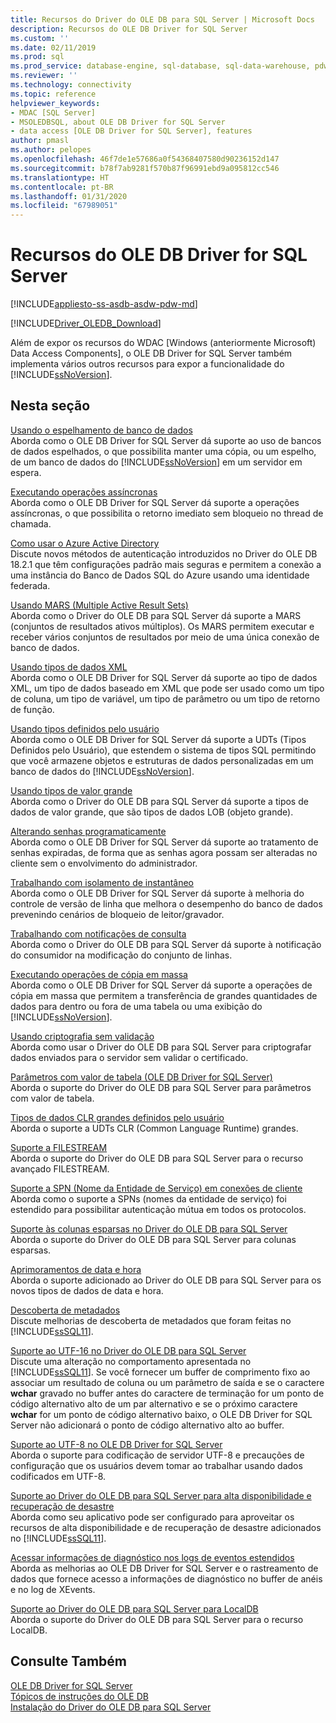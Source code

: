 ```yaml
---
title: Recursos do Driver do OLE DB para SQL Server | Microsoft Docs
description: Recursos do OLE DB Driver for SQL Server
ms.custom: ''
ms.date: 02/11/2019
ms.prod: sql
ms.prod_service: database-engine, sql-database, sql-data-warehouse, pdw
ms.reviewer: ''
ms.technology: connectivity
ms.topic: reference
helpviewer_keywords:
- MDAC [SQL Server]
- MSOLEDBSQL, about OLE DB Driver for SQL Server
- data access [OLE DB Driver for SQL Server], features
author: pmasl
ms.author: pelopes
ms.openlocfilehash: 46f7de1e57686a0f54368407580d90236152d147
ms.sourcegitcommit: b78f7ab9281f570b87f96991ebd9a095812cc546
ms.translationtype: HT
ms.contentlocale: pt-BR
ms.lasthandoff: 01/31/2020
ms.locfileid: "67989051"
---
```

# <a name="ole-db-driver-for-sql-server-features"></a>Recursos do OLE DB Driver for SQL Server
[!INCLUDE[appliesto-ss-asdb-asdw-pdw-md](../../../includes/appliesto-ss-asdb-asdw-pdw-md.md)]

[!INCLUDE[Driver_OLEDB_Download](../../../includes/driver_oledb_download.md)]

  Além de expor os recursos do WDAC [Windows (anteriormente Microsoft) Data Access Components], o OLE DB Driver for SQL Server também implementa vários outros recursos para expor a funcionalidade do [!INCLUDE[ssNoVersion](../../../includes/ssnoversion-md.md)].  
  
## <a name="in-this-section"></a>Nesta seção    
 [Usando o espelhamento de banco de dados](../../oledb/features/using-database-mirroring.md)  
 Aborda como o OLE DB Driver for SQL Server dá suporte ao uso de bancos de dados espelhados, o que possibilita manter uma cópia, ou um espelho, de um banco de dados do [!INCLUDE[ssNoVersion](../../../includes/ssnoversion-md.md)] em um servidor em espera.  
  
 [Executando operações assíncronas](../../oledb/features/performing-asynchronous-operations.md)  
 Aborda como o OLE DB Driver for SQL Server dá suporte a operações assíncronas, o que possibilita o retorno imediato sem bloqueio no thread de chamada.  

[Como usar o Azure Active Directory](using-azure-active-directory.md)  
Discute novos métodos de autenticação introduzidos no Driver do OLE DB 18.2.1 que têm configurações padrão mais seguras e permitem a conexão a uma instância do Banco de Dados SQL do Azure usando uma identidade federada.

 [Usando MARS &#40;Multiple Active Result Sets&#41;](../../oledb/features/using-multiple-active-result-sets-mars.md)  
 Aborda como o Driver do OLE DB para SQL Server dá suporte a MARS (conjuntos de resultados ativos múltiplos). Os MARS permitem executar e receber vários conjuntos de resultados por meio de uma única conexão de banco de dados.  
  
 [Usando tipos de dados XML](../../oledb/features/using-xml-data-types.md)  
 Aborda como o OLE DB Driver for SQL Server dá suporte ao tipo de dados XML, um tipo de dados baseado em XML que pode ser usado como um tipo de coluna, um tipo de variável, um tipo de parâmetro ou um tipo de retorno de função.  
  
 [Usando tipos definidos pelo usuário](../../oledb/features/using-user-defined-types.md)  
 Aborda como o OLE DB Driver for SQL Server dá suporte a UDTs (Tipos Definidos pelo Usuário), que estendem o sistema de tipos SQL permitindo que você armazene objetos e estruturas de dados personalizadas em um banco de dados do [!INCLUDE[ssNoVersion](../../../includes/ssnoversion-md.md)].  
  
 [Usando tipos de valor grande](../../oledb/features/using-large-value-types.md)  
 Aborda como o Driver do OLE DB para SQL Server dá suporte a tipos de dados de valor grande, que são tipos de dados LOB (objeto grande).  
  
 [Alterando senhas programaticamente](../../oledb/features/changing-passwords-programmatically.md)  
 Aborda como o OLE DB Driver for SQL Server dá suporte ao tratamento de senhas expiradas, de forma que as senhas agora possam ser alteradas no cliente sem o envolvimento do administrador.  
  
 [Trabalhando com isolamento de instantâneo](../../oledb/features/working-with-snapshot-isolation.md)  
 Aborda como o OLE DB Driver for SQL Server dá suporte à melhoria do controle de versão de linha que melhora o desempenho do banco de dados prevenindo cenários de bloqueio de leitor/gravador.  
  
 [Trabalhando com notificações de consulta](../../oledb/features/working-with-query-notifications.md)  
 Aborda como o Driver do OLE DB para SQL Server dá suporte à notificação do consumidor na modificação do conjunto de linhas.  
  
 [Executando operações de cópia em massa](../../oledb/features/performing-bulk-copy-operations.md)  
 Aborda como o OLE DB Driver for SQL Server dá suporte a operações de cópia em massa que permitem a transferência de grandes quantidades de dados para dentro ou fora de uma tabela ou uma exibição do [!INCLUDE[ssNoVersion](../../../includes/ssnoversion-md.md)].  
  
 [Usando criptografia sem validação](../../oledb/features/using-encryption-without-validation.md)  
 Aborda como usar o Driver do OLE DB para SQL Server para criptografar dados enviados para o servidor sem validar o certificado.  
  
 [Parâmetros com valor de tabela &#40;OLE DB Driver for SQL Server&#41;](../../oledb/features/table-valued-parameters-oledb-driver-for-sql-server.md)  
 Aborda o suporte do Driver do OLE DB para SQL Server para parâmetros com valor de tabela.  
  
 [Tipos de dados CLR grandes definidos pelo usuário](../../oledb/features/large-clr-user-defined-types.md)  
 Aborda o suporte a UDTs CLR (Common Language Runtime) grandes.  
  
 [Suporte a FILESTREAM](../../oledb/features/filestream-support.md)  
 Aborda o suporte do Driver do OLE DB para SQL Server para o recurso avançado FILESTREAM.  
  
 [Suporte a SPN &#40;Nome da Entidade de Serviço&#41; em conexões de cliente](../../oledb/features/service-principal-name-spn-support-in-client-connections.md)  
 Aborda como o suporte a SPNs (nomes da entidade de serviço) foi estendido para possibilitar autenticação mútua em todos os protocolos.  
  
 [Suporte às colunas esparsas no Driver do OLE DB para SQL Server](../../oledb/features/sparse-columns-support-in-oledb-driver-for-sql-server.md)  
 Aborda o suporte do Driver do OLE DB para SQL Server para colunas esparsas.  
  
 [Aprimoramentos de data e hora](../../oledb/features/date-and-time-improvements.md)  
 Aborda o suporte adicionado ao Driver do OLE DB para SQL Server para os novos tipos de dados de data e hora.  
  
 [Descoberta de metadados](../../oledb/features/metadata-discovery.md)  
 Discute melhorias de descoberta de metadados que foram feitas no [!INCLUDE[ssSQL11](../../../includes/sssql11-md.md)].  
  
 [Suporte ao UTF-16 no Driver do OLE DB para SQL Server](../../oledb/features/utf-16-support-in-oledb-driver-for-sql-server.md)  
 Discute uma alteração no comportamento apresentada no [!INCLUDE[ssSQL11](../../../includes/sssql11-md.md)]. Se você fornecer um buffer de comprimento fixo ao associar um resultado de coluna ou um parâmetro de saída e se o caractere **wchar** gravado no buffer antes do caractere de terminação for um ponto de código alternativo alto de um par alternativo e se o próximo caractere **wchar** for um ponto de código alternativo baixo, o OLE DB Driver for SQL Server não adicionará o ponto de código alternativo alto ao buffer.  
 
 [Suporte ao UTF-8 no OLE DB Driver for SQL Server](../../oledb/features/utf-8-support-in-oledb-driver-for-sql-server.md)  
 Aborda o suporte para codificação de servidor UTF-8 e precauções de configuração que os usuários devem tomar ao trabalhar usando dados codificados em UTF-8.
  
 [Suporte ao Driver do OLE DB para SQL Server para alta disponibilidade e recuperação de desastre](../../oledb/features/oledb-driver-for-sql-server-support-for-high-availability-disaster-recovery.md)  
 Aborda como seu aplicativo pode ser configurado para aproveitar os recursos de alta disponibilidade e de recuperação de desastre adicionados no [!INCLUDE[ssSQL11](../../../includes/sssql11-md.md)].  
  
 [Acessar informações de diagnóstico nos logs de eventos estendidos](../../oledb/features/accessing-diagnostic-information-in-the-extended-events-log.md)  
 Aborda as melhorias ao OLE DB Driver for SQL Server e o rastreamento de dados que fornece acesso a informações de diagnóstico no buffer de anéis e no log de XEvents.  
  
 [Suporte ao Driver do OLE DB para SQL Server para LocalDB](../../oledb/features/oledb-driver-for-sql-server-support-for-localdb.md)  
 Aborda o suporte do Driver do OLE DB para SQL Server para o recurso LocalDB.  
  
## <a name="see-also"></a>Consulte Também  
 [OLE DB Driver for SQL Server](../../oledb/oledb-driver-for-sql-server.md)      
 [Tópicos de instruções do OLE DB](../../oledb/ole-db-how-to/ole-db-how-to-topics.md)   
 [Instalação do Driver do OLE DB para SQL Server](../../oledb/applications/installing-oledb-driver-for-sql-server.md)  
  
  
